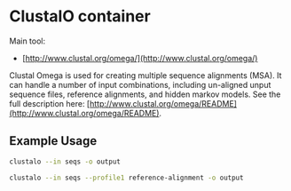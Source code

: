 # ClustalO container

Main tool:

* [http://www.clustal.org/omega/](http://www.clustal.org/omega/)

Clustal Omega is used for creating multiple sequence alignments (MSA). It can handle a number of input combinations, including un-aligned unput sequence files, reference alignments, and hidden markov models. See the full description here: [http://www.clustal.org/omega/README](http://www.clustal.org/omega/README).

## Example Usage

```bash
clustalo --in seqs -o output

clustalo --in seqs --profile1 reference-alignment -o output
```